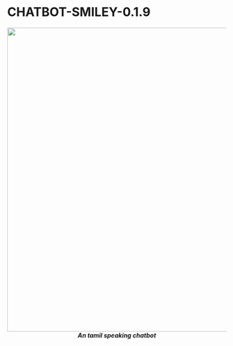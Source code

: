 # CHATBOT-SMILEY-0.1.9
<div align="center">
  <img src="https://assets.adobe.com/b993c770-d282-4490-85c2-aa503cdb36f1" align="center" width=700>
  <br>
  <strong><i>An tamil speaking chatbot</i></strong>
  <br>
 </div>

